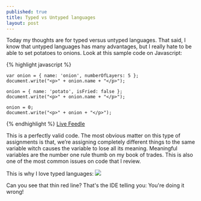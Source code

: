 ```yaml
---
published: true
title: Typed vs Untyped languages
layout: post
---
```


Today my thoughts are for typed versus untyped languages. That said, I know that untyped languages has many advantages, but I really hate to be able to set potatoes to onions. 
Look at this sample code on Javascript:

{% highlight javascript %}
    
    var onion = { name: 'onion', numberOfLayers: 5 };
    document.write("<p>" + onion.name + "</p>");
    
    onion = { name: 'potato', isFried: false };
    document.write("<p>" + onion.name + "</p>");
    
    onion = 0;
    document.write("<p>" + onion + "</p>");
    
{% endhighlight %}
[Live Feedle](http://jsfiddle.net/kappy/dLYYd/)

This is a perfectly valid code. The most obvious matter on this type of assignments is that, we’re assigning completely different things to the same variable witch causes the variable to lose all its meaning. Meaningful variables are the number one rule thumb on my book of trades. This is also one of the most common issues on code that I review.

This is why I love typed languages:
![](http://i1299.photobucket.com/albums/ag77/kappyzor/Blog/typeLanguage_zps682579fc.png)

Can you see that thin red line? That's the IDE telling you: You're doing it wrong!